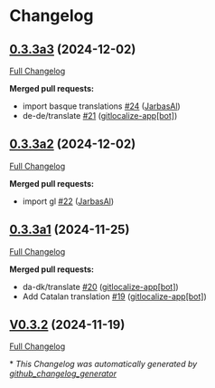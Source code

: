 # Changelog

## [0.3.3a3](https://github.com/OpenVoiceOS/ovos-skill-speedtest/tree/0.3.3a3) (2024-12-02)

[Full Changelog](https://github.com/OpenVoiceOS/ovos-skill-speedtest/compare/0.3.3a2...0.3.3a3)

**Merged pull requests:**

- import basque translations [\#24](https://github.com/OpenVoiceOS/ovos-skill-speedtest/pull/24) ([JarbasAl](https://github.com/JarbasAl))
- de-de/translate [\#21](https://github.com/OpenVoiceOS/ovos-skill-speedtest/pull/21) ([gitlocalize-app[bot]](https://github.com/apps/gitlocalize-app))

## [0.3.3a2](https://github.com/OpenVoiceOS/ovos-skill-speedtest/tree/0.3.3a2) (2024-12-02)

[Full Changelog](https://github.com/OpenVoiceOS/ovos-skill-speedtest/compare/0.3.3a1...0.3.3a2)

**Merged pull requests:**

- import gl [\#22](https://github.com/OpenVoiceOS/ovos-skill-speedtest/pull/22) ([JarbasAl](https://github.com/JarbasAl))

## [0.3.3a1](https://github.com/OpenVoiceOS/ovos-skill-speedtest/tree/0.3.3a1) (2024-11-25)

[Full Changelog](https://github.com/OpenVoiceOS/ovos-skill-speedtest/compare/V0.3.2...0.3.3a1)

**Merged pull requests:**

- da-dk/translate [\#20](https://github.com/OpenVoiceOS/ovos-skill-speedtest/pull/20) ([gitlocalize-app[bot]](https://github.com/apps/gitlocalize-app))
- Add Catalan translation [\#19](https://github.com/OpenVoiceOS/ovos-skill-speedtest/pull/19) ([gitlocalize-app[bot]](https://github.com/apps/gitlocalize-app))

## [V0.3.2](https://github.com/OpenVoiceOS/ovos-skill-speedtest/tree/V0.3.2) (2024-11-19)

[Full Changelog](https://github.com/OpenVoiceOS/ovos-skill-speedtest/compare/0.3.2...V0.3.2)



\* *This Changelog was automatically generated by [github_changelog_generator](https://github.com/github-changelog-generator/github-changelog-generator)*
